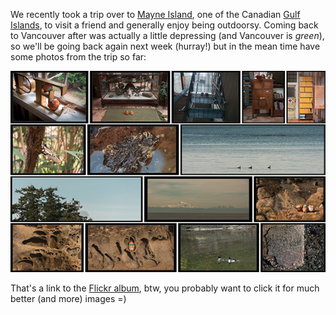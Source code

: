 We recently took a trip over to [Mayne Island](http://www.mayneisland.com), one of the Canadian [Gulf Islands](https://en.wikipedia.org/wiki/Gulf_Islands), to visit a friend and generally enjoy being outdoorsy. Coming back to Vancouver after was actually a little depressing (and Vancouver is *green*), so we'll be going back again next week (hurray!) but in the mean time have some photos from the trip so far:

<a href="https://www.flickr.com/photos/pomax/sets/72157649094636613/"><img src="/gh-weblog/images/MayneIslandSet1.jpg" alt="Photographs of Mayne Island"></a>

That's a link to the [Flickr album](https://www.flickr.com/photos/pomax/sets/72157649094636613), btw, you probably want to click it for much better (and more) images =)